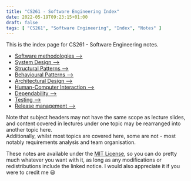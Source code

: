 ```yaml
---
title: "CS261 - Software Engineering Index"
date: 2022-05-19T09:23:15+01:00
draft: false
tags: [ "CS261", "Software Engineering", "Index", "Notes" ]
---
```

This is the index page for CS261 - Software Engineering notes.
- [Software methodologies ⟶](/posts/cs261-software-methodologies/)
- [System Design ⟶](/posts/cs261-system-design/)
- [Structural Patterns ⟶](/posts/cs261-structural-patterns/)
- [Behavioural Patterns ⟶](/posts/cs261-behavioural-patterns/)
- [Architectural Design ⟶](/posts/cs261-architectural-design-patterns/)
- [Human-Computer Interaction ⟶](/posts/cs261-human-computer-interaction/)
- [Dependability ⟶](/posts/cs261-dependability/)
- [Testing ⟶](/posts/cs261-testing/)
- [Release management ⟶](/posts/cs261-release-management/)

Note that subject headers may not have the same scope as lecture slides, and content covered in lectures under one topic may be rearranged into another topic here.\
Additionally, whilst most topics are covered here, some are not - most notably requirements analysis and team organisation.

These notes are available under the [MIT License](https://github.com/efbicief/hugo-efbicief/blob/main/LICENSE), so you can do pretty much whatever you want with it, as long as any modifications or redistributions include the linked notice. I would also appreciate it if you were to credit me 😃 